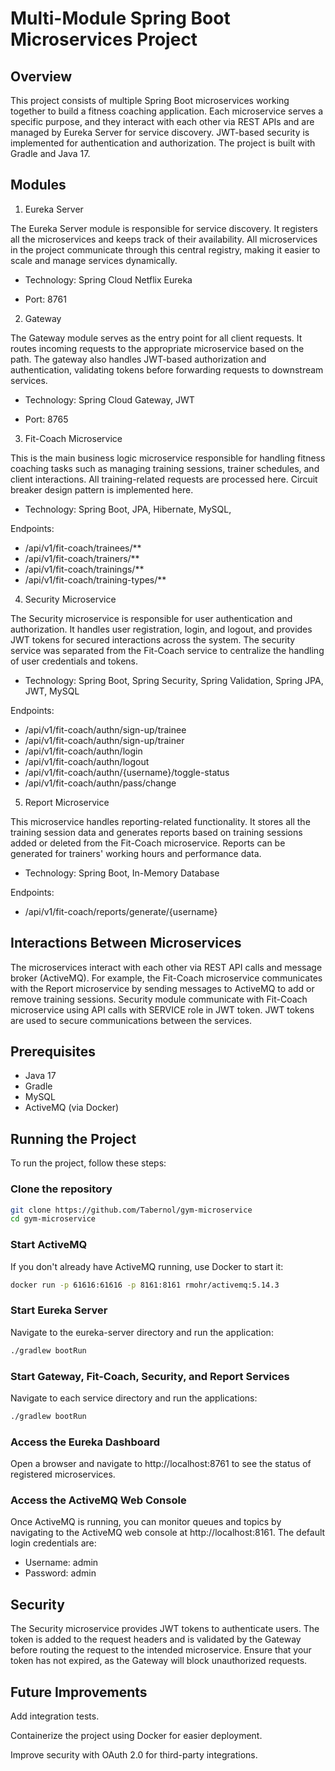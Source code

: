 # Multi-Module Spring Boot Microservices Project

## Overview

This project consists of multiple Spring Boot microservices working together to build a fitness coaching application. Each microservice serves a specific purpose, and they interact with each other via REST APIs and are managed by Eureka Server for service discovery. JWT-based security is implemented for authentication and authorization. The project is built with Gradle and Java 17.

## Modules

1. Eureka Server

The Eureka Server module is responsible for service discovery. It registers all the microservices and keeps track of their availability. All microservices in the project communicate through this central registry, making it easier to scale and manage services dynamically.

- Technology: Spring Cloud Netflix Eureka

- Port: 8761

2. Gateway

The Gateway module serves as the entry point for all client requests. It routes incoming requests to the appropriate microservice based on the path. The gateway also handles JWT-based authorization and authentication, validating tokens before forwarding requests to downstream services.

- Technology: Spring Cloud Gateway, JWT

- Port: 8765

3. Fit-Coach Microservice

This is the main business logic microservice responsible for handling fitness coaching tasks such as managing training sessions, trainer schedules, and client interactions. All training-related requests are processed here.
Circuit breaker design pattern is implemented here.

- Technology: Spring Boot, JPA, Hibernate, MySQL,

Endpoints:

- /api/v1/fit-coach/trainees/**
- /api/v1/fit-coach/trainers/**
- /api/v1/fit-coach/trainings/**
- /api/v1/fit-coach/training-types/**

4. Security Microservice

The Security microservice is responsible for user authentication and authorization. It handles user registration, login, and logout, and provides JWT tokens for secured interactions across the system. The security service was separated from the Fit-Coach service to centralize the handling of user credentials and tokens.

- Technology: Spring Boot, Spring Security, Spring Validation, Spring JPA, JWT, MySQL

Endpoints:

- /api/v1/fit-coach/authn/sign-up/trainee
- /api/v1/fit-coach/authn/sign-up/trainer
- /api/v1/fit-coach/authn/login
- /api/v1/fit-coach/authn/logout
- /api/v1/fit-coach/authn/{username}/toggle-status
- /api/v1/fit-coach/authn/pass/change

5. Report Microservice

This microservice handles reporting-related functionality. It stores all the training session data and generates reports based on training sessions added or deleted from the Fit-Coach microservice. Reports can be generated for trainers' working hours and performance data.

- Technology: Spring Boot, In-Memory Database

Endpoints:

- /api/v1/fit-coach/reports/generate/{username}

## Interactions Between Microservices

The microservices interact with each other via REST API calls and message broker (ActiveMQ). 
For example, the Fit-Coach microservice communicates with the Report microservice by sending messages to ActiveMQ to add or remove training sessions.
Security module communicate with Fit-Coach microservice using API calls with SERVICE role in JWT token.
JWT tokens are used to secure communications between the services.

## Prerequisites

- Java 17
- Gradle
- MySQL
- ActiveMQ (via Docker)

## Running the Project

To run the project, follow these steps:

### Clone the repository
```bash
git clone https://github.com/Tabernol/gym-microservice
cd gym-microservice
```

### Start ActiveMQ
If you don't already have ActiveMQ running, use Docker to start it:
```bash
docker run -p 61616:61616 -p 8161:8161 rmohr/activemq:5.14.3
```

### Start Eureka Server
Navigate to the eureka-server directory and run the application:

```bash
./gradlew bootRun
```

### Start Gateway, Fit-Coach, Security, and Report Services
Navigate to each service directory and run the applications:

```bash
./gradlew bootRun
```

### Access the Eureka Dashboard
Open a browser and navigate to http://localhost:8761 to see the status of registered microservices.

### Access the ActiveMQ Web Console
Once ActiveMQ is running, you can monitor queues and topics by navigating to the ActiveMQ web console at http://localhost:8161. The default login credentials are:

- Username: admin
- Password: admin

## Security

The Security microservice provides JWT tokens to authenticate users. The token is added to the request headers and is validated by the Gateway before routing the request to the intended microservice. Ensure that your token has not expired, as the Gateway will block unauthorized requests.

## Future Improvements

Add integration tests.

Containerize the project using Docker for easier deployment.

Improve security with OAuth 2.0 for third-party integrations.
